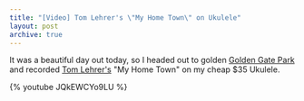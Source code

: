 ```yaml
---
title: "[Video] Tom Lehrer's \"My Home Town\" on Ukulele"
layout: post
archive: true
---
```


It was a beautiful day out today, so I headed out to golden <a href="http://en.wikipedia.org/wiki/Golden_Gate_Park">Golden Gate Park</a> and recorded <a href="http://en.wikipedia.org/wiki/Tom_Lehrer">Tom Lehrer's</a> "My Home Town" on my cheap $35 Ukulele.

{% youtube JQkEWCYo9LU %}
